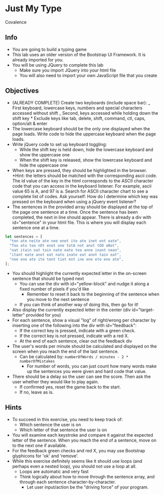 # Just My Type

Covalence

## Info

- You are going to build a typing game
- This lab uses an older version of the Bootstrap UI Framework. It is already imported for you.
- You will be using JQuery to complete this lab
  - Make sure you import JQuery into your html file
  - You will also need to import your own JavaScript file that you create

## Objectives

- (ALREADY COMPLETE) Create two keyboards (include space bar):
  _ First keyboard, lowercase keys, numbers and special characters accessed without shift
  _ Second, keys accessed while holding down the shift key \* Exclude keys like tab, delete, shift, command, ctl, caps, option/alt & enter
- The lowercase keyboard should be the only one displayed when the page loads. Write code to hide the uppercase keyboard when the page loads.
- Write jQuery code to set up keyboard toggling:
  - While the shift key is held down, hide the lowercase keyboard and show the uppercase one
  - When the shift key is released, show the lowercase keyboard and hide the uppercase one
- When keys are pressed, they should be highlighted in the browser.
  \*Hint: the letters should be matched with the corresponding ascii code. The id value of the key in the html corresponds to the ASCII character code that you can access in the keyboard listener. For example, ascii value 65 is A, and 97 is a. Search for ASCII character chart to see a complete list of codes. Ask yourself: How do I determine which key was pressed on the keyboard when using a jQuery event listener?
- The sentences in the provided array should be displayed at the top of the page one sentence at a time. Once the sentence has been completed, the next in line should appear. There is already a div with id="sentence" in your html file. This is where you will display each sentence one at a time.

```javascript
let sentences = [
  "ten ate neite ate nee enet ite ate inet ent eate",
  "Too ato too nOt enot one totA not anot tOO aNot",
  "oat itain oat tain nate eate tea anne inant nean",
  "itant eate anot eat nato inate eat anot tain eat",
  "nee ene ate ite tent tiet ent ine ene ete ene ate",
];
```

- You should highlight the currently expected letter in the on-screen sentence that should be typed next
  - You can use the div with id="yellow-block" and nudge it along a fixed number of pixels if you'd like
    - Remember to reset it back to the beginning of the sentence when you move to the next sentence
  - If you can think of another way of doing this, then go for it!
- Also display the currently expected letter in the center (div id="target-letter" provided for you)
- For each sentence, show a visual "log" of right/wrong per character by inserting one of the following into the div with id="feedback":
  - If the correct key is pressed, indicate with a green check.
  - If the correct key is not pressed, indicate with a red X.
  - At the end of each sentence, clear out the feedback div
- The user's words per minute should be calculated and displayed on the screen when you reach the end of the last sentence.
  - Can be calculated by: `numberOfWords / minutes - 2 * numberOfMistakes`
    - For number of words, you can just count how many words make up the sentences you were given and hard code that value.
- There should be a delay so the user can see the score. Then ask the user whether they would like to play again.
  - If confirmed yes, reset the game back to the start.
  - If no, leave as is.

## Hints

- To succeed in this exercise, you need to keep track of:
  - Which sentence the user is on
  - Which letter of that sentence the user is on
- You will examine each keystroke and compare it against the expected letter of the sentence. When you reach the end of a sentence, move on to the next one if available.
- For the feedback green checks and red X, you may use Bootstrap glyphicons for 'ok' and 'remove'.
- While this exercise definitely seems like it should use loops (and perhaps even a nested loop), you should not use a loop at all.
  - Loops are automatic and very fast
  - Think logically about how to move through the sentence array, and through each sentence character-by-character.
    - Let user input/action be the "driving force" of your program.
